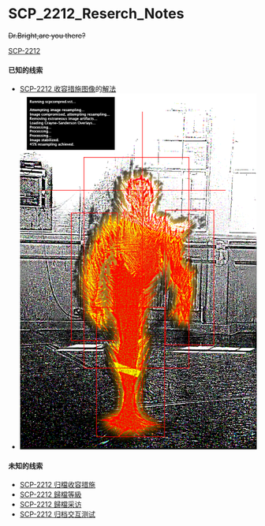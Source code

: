 # SCP_2212_Reserch_Notes
<del>Dr.Bright,are you there?</del>

[SCP-2212](http://scp-wiki-cn.wikidot.com/scp-2212)
#### 已知的线索
- [SCP-2212 收容措施图像](http://scp-wiki-cn.wikidot.com/2212-archival-image)的[解法](https://github.com/iPlanC/SCP_2212_Reserch_Notes/blob/master/2212-archival-image/image.md)
- ![SCP-2212 已解密的图像](https://github.com/iPlanC/SCP_2212_Reserch_Notes/blob/master/2212.png)

#### 未知的线索
- [SCP-2212 归檔收容措施](http://scp-wiki-cn.wikidot.com/2212-archival-containment-procedures)
- [SCP-2212 歸檔等級](http://scp-wiki-cn.wikidot.com/2212-archival-class)
- [SCP-2212 歸檔采访](http://scp-wiki-cn.wikidot.com/2212-archival-interview)
- [SCP-2212 归档交互测试](http://scp-wiki-cn.wikidot.com/2212-archival-cross-test-log)
